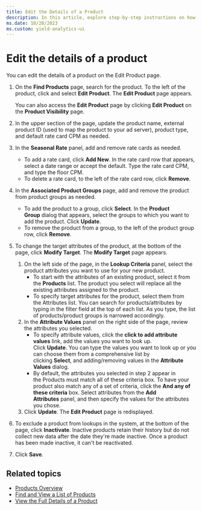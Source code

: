 ```yaml
---
title: Edit the Details of a Product
description: In this article, explore step-by-step instructions on how to edit the details of a product.
ms.date: 10/28/2023
ms.custom: yield-analytics-ui
---
```


# Edit the details of a product

You can edit the details of a product on the Edit Product page.

1. On the **Find Products** page, search for the product. To the left of the product, click and select **Edit Product**. The **Edit Product** page appears.

    You can also access the **Edit Product** page by clicking **Edit Product** on the **Product Visibility** page.
1. In the upper section of the page, update the product name, external product ID (used to map the product to your ad server), product type, and default rate card CPM as needed.
1. In the **Seasonal Rate** panel, add and remove rate cards as needed.
    - To add a rate card, click **Add New**. In the rate card row that appears, select a date range or accept the default. Type the rate card CPM, and type the floor CPM.
    - To delete a rate card, to the left of the rate card row, click **Remove**.
1. In the **Associated Product Groups** page, add and remove the product from product groups as needed.
    - To add the product to a group, click **Select**. In the **Product Group** dialog that appears, select the groups to which you want to add the product. Click **Update**.
    - To remove the product from a group, to the left of the product group row, click **Remove**.
1. To change the target attributes of the product, at the bottom of the page, click **Modify Target**. The **Modify Target** page appears.
    1. On the left side of the page, in the **Lookup Criteria** panel, select the product attributes you want to use for your new product.
        - To start with the attributes of an existing product, select it from the **Products** list. The product you select will replace all the existing attributes assigned to the product.
        - To specify target attributes for the product, select them from the Attributes list. You can search for products/attributes by typing in the filter field at the top of each list. As you type, the list of products/product groups is narrowed accordingly.
    1. In the **Attribute Values** panel on the right side of the page, review the attributes you selected.  
        - To specify attribute values, click the **click to add attribute values** link, add the values you want to look up. Click **Update**. You can type the values you want to look up or you can choose them from a comprehensive list by clicking **Select**, and adding/removing values in the **Attribute Values** dialog.
        - By default, the attributes you selected in step 2 appear in the Products must match all of these criteria box. To have your product also match any of a set of criteria, click the **And any of these criteria** box. Select attributes from the **Add Attributes** panel, and then specify the values for the attributes you chose.
    1. Click **Update**. The **Edit Product** page is redisplayed.
1. To exclude a product from lookups in the system, at the bottom of the page, click **Inactivate**. Inactive products retain their history but do not collect new data after the date they're made inactive. Once a product has been made inactive, it can't be reactivated.
1. Click **Save**.

## Related topics

- [Products Overview](products-overview.md)
- [Find and View a List of Products](find-and-view-a-list-of-products.md)
- [View the Full Details of a Product](view-the-full-details-of-a-product.md)
